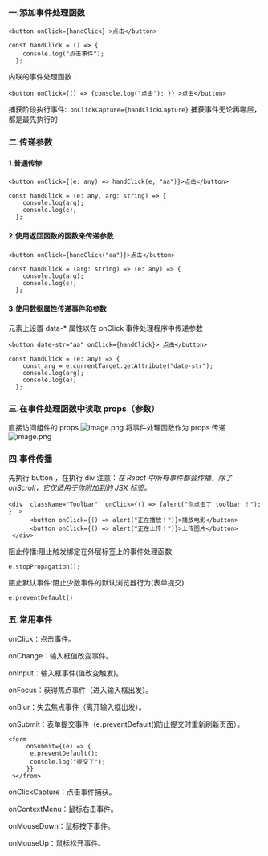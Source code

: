 ### 一.添加事件处理函数  

```
<button onClick={handClick} >点击</button>
```

```
const handClick = () => {
    console.log("点击事件");
  };
```

内联的事件处理函数：

```
<button onClick={() => {console.log("点击"); }} >点击</button>
```

捕获阶段执行事件:` onClickCapture={handClickCapture}`
捕获事件无论再哪层，都是最先执行的

### 二.传递参数

#### 1.普通传惨

```
<button onClick={(e: any) => handClick(e, "aa")}>点击</button>
```

```
const handClick = (e: any, arg: string) => {
    console.log(arg);
    console.log(e);
  };
```

#### 2.使用返回函数的函数来传递参数

```
<button onClick={handClick("aa")}>点击</button>
```

```
const handClick = (arg: string) => (e: any) => {
    console.log(arg);
    console.log(e);
  };
```

#### 3.使用数据属性传递事件和参数

元素上设置 data-\* 属性以在 onClick 事件处理程序中传递参数

```
<button date-str="aa" onClick={handClick}> 点击</button>
```

```
const handClick = (e: any) => {
    const arg = e.currentTarget.getAttribute("date-str");
    console.log(arg);
    console.log(e);
  };
```

### 三.在事件处理函数中读取 props（参数）

直接访问组件的 props
![image.png](https://upload-images.jianshu.io/upload_images/29487578-63878c84cbb3cb66.png?imageMogr2/auto-orient/strip%7CimageView2/2/w/1240)
将事件处理函数作为 props 传递
![image.png](https://upload-images.jianshu.io/upload_images/29487578-5b42e24ce1f37acb.png?imageMogr2/auto-orient/strip%7CimageView2/2/w/1240)

### 四.事件传播

先执行 button ，在执行 div
注意：_在 React 中所有事件都会传播，除了 onScroll，它仅适用于你附加到的 JSX 标签。_

```
<div  className="Toolbar"  onClick={() => {alert("你点击了 toolbar ！"); }  >
      <button onClick={() => alert("正在播放！")}>播放电影</button>
      <button onClick={() => alert("正在上传！")}>上传图片</button>
 </div>
```

阻止传播:阻止触发绑定在外层标签上的事件处理函数

```
e.stopPropagation();
```

阻止默认事件:阻止少数事件的默认浏览器行为(表单提交)

```
e.preventDefault()
```

### 五.常用事件

onClick：点击事件。

onChange：输入框值改变事件。

onInput：输入框事件(值改变触发)。

onFocus：获得焦点事件（进入输入框出发）。

onBlur：失去焦点事件（离开输入框出发）。

onSubmit：表单提交事件（e.preventDefault()防止提交时重新刷新页面）。

```
<form
     onSubmit={(e) => {
      e.preventDefault();
      console.log("提交了");
     }}
 ></from>
```

onClickCapture：点击事件捕获。

onContextMenu：鼠标右击事件。

onMouseDown：鼠标按下事件。

onMouseUp：鼠标松开事件。
